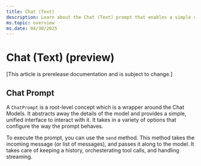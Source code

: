```yaml
---
title: Chat (Text)
description: Learn about the Chat (Text) prompt that enables a simple unified way for interaction.
ms.topic: overview
ms.date: 04/30/2025
---
```


# Chat (Text) (preview)

[This article is prerelease documentation and is subject to change.]

## Chat Prompt

A `ChatPrompt` is a root-level concept which is a wrapper around the Chat Models. It abstracts away the details of the model and provides a simple, unified interface to interact with it. It takes in a variety of options that configure the way the prompt behaves.

To execute the prompt, you can use the `send` method. This method takes the incoming message (or list of messages), and passes it along to the model. It takes care of keeping a history, orchesterating tool calls, and handling streaming.